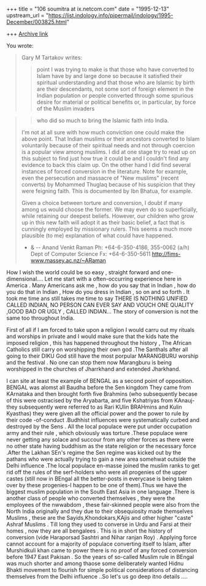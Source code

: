 +++
title = "106 soumitra at ix.netcom.com"
date = "1995-12-13"
upstream_url = "https://list.indology.info/pipermail/indology/1995-December/003825.html"

+++
[Archive link](https://list.indology.info/pipermail/indology/1995-December/003825.html)

You wrote: 
>
>Gary M Tartakov <tart at iastate.edu> writes:
>
>>point I was trying to make is that those who have converted to Islam 
>>have by and large done so because it satisfied their spiritual 
>>understanding and that those who are Islamic by birth are their 
>>descendants, not some sort of foreign element in the Indian 
population
>>or people converted through some spurious desire for material or 
>>political benefits or, in particular, by force of the Muslim invaders 

>>who did so much to bring the Islamic faith into India.
>
>I'm not at all sure with how much conviction one could make the above
>point. That Indian muslims or their ancestors converted to Islam
>voluntarily because of their spiritual needs and not through coercion
>is a popular view among muslims.  I did at one stage try to read up on
>this subject to find just how true it could be and I couldn't find any
>evidence to back this claim up.  On the other hand I did find several
>instances of forced conversion in the literature.  Note for example,
>even the persecution and massacre of "New muslims" (recent converts)
>by Mohammed Thuglaq because of his suspicion that they were feigning
>faith. This is documented by Ibn Bhatua, for example.
>
>Given a choice between torture and conversion, I doubt if many among
>us would choose the former.  We may even do so superficially, while
>retaining our deepest beliefs.  However, our children who grow up in
>this new faith will adopt it as their basic belief, a fact that is
>cunningly employed by missionary rulers.  This seems a much more
>plausible (to me) explanation of what could have happened.
>
>- &
>-- 
>Anand Venkt Raman                 Ph: +64-6-350-4186, 355-0062 (a/h)
>Dept of Computer Science          Fx: +64-6-350-5611
>http://fims-www.massey.ac.nz/~ARaman
> 
>
How I wish the world could be so easy , straight forward and 
one-dimensional....
Let me start with a often-occurring experience here in America . Many 
Americans ask me , how do you say that in Indian , how do you do that 
in Indian , How do you dress in Indian , so on and so forth . It took 
me time ans still takes me time to say THERE IS NOTHING UNIFIED CALLED 
INDIAN, NO PERSON CAN EVER SAY AND VOUCH ONE QUALITY ,GOOD BAD OR UGLY 
, CALLED INDIAN...
The story of conversion is not the same too throughout India. 

First of all if I am forced to take upon a religion I would carru out 
my rituals and worships in private and I would make sure that the kids 
hate the imposed religion , this has happened throughout the history , 
The African Catholics still carry on worshipping their own god .The 
Santhals after all going to their DIKU God still have the most porpular 
MARANGBURU worship and the festival . No one can stop them now 
Marangburu is being worshipped in the churches of Jharrkhand and 
extended Jharkhand.

I can site at least the example of BENGAL as a second point of 
opposition. BENGAL was alomst all Baudha before the Sen kingdom They 
came from KArnataka and then brought forth five Brahmins (who 
subsequently becase of this were ostracised by the Aryabarta, and five 
Kshatriyas from KAnauj-they subsequently were referred to as Rari KUlin 
BRAHmins and Kulin Kyasthas) they were given all the official power and 
the power to rule by their code -of-conduct .Budhhist influences were 
systematically curbed and destroyed by the Sens . All the local 
populace were put under occupation army and their rule , which 
obviously was torture .These populace were never getting any solace and 
succour from any other forces as there were no other state having 
buddhism as the state religion or the necessary force .After the Lakhan 
SEn's regime the Sen regime was kicked out by the pathans who were 
actually trying to gain a new area somehwat outside the Delhi influence 
.The local populace en-masse joined the muslim ranks to get rid off the 
rules of the serf-holders who were all progenies of the upper castes 
(still now in BEngal all the better-posts in everycase is being taken 
over by these progenies-I happen to be one of them).Thus we have the 
biggest muslim population in the South East Asia in one language .There 
is another class of people who converted themselves , they were the 
employees of the nwwabdom , these fair-skinned people were also from 
the North India originally and they due to their obsequiosity made 
themselves Muslims , these are the Sayids,Khondokars,KAjis and other 
higher "caste" Ashraf Muslims . Till long they used to converse in Urdu 
and Farsi at their homes , now they are all bengalees . This is in 
short the history of conversion (vide Haraporsad Sashtri and Nihar 
ranjan Roy) . Applying force cannot account for a majority of populace 
converting itself to Islam, after Murshidkuli khan came to power there 
is no proof of any forced conversion before 1947 East Pakisan . So the 
years of so-called Muslim rule in BEngal was much shorter and among 
thaose some deliberately wanted Hidnu Bhakti movement to flourish for 
simple political considerations of distancing themselves from the Delhi 
influence ..So let's us go deep itno details ....





